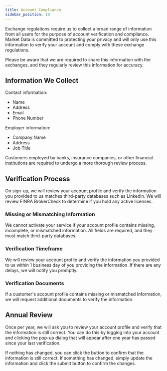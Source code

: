 ```yaml
---
title: Account Compliance
sidebar_position: 10
---
```


Exchange regulations require us to collect a broad range of information from all users for the purpose of account verification and compliance. Market Data is committed to protecting your privacy and will only use this information to verify your account and comply with these exchange regulations.

Please be aware that we are required to share this information with the exchanges, and they regularly review this information for accuracy.

## Information We Collect

Contact information:
- Name
- Address
- Email
- Phone Number

Employer information:
- Company Name
- Address
- Job Title

Customers employed by banks, insurance companies, or other financial institutions are required to undergo a more thorough review process.

## Verification Process

On sign-up, we will review your account profile and verify the information you provided to us matches third-party databases such as LinkedIn. We will review FINRA BrokerCheck to determine if you hold any active licenses.

### Missing or Mismatching Information

We cannot activate your service if your account profile contains missing, incomplete, or mismatched information. All fields are required, and they must match third-party databases.

### Verification Timeframe

We will review your account profile and verify the information you provided to us within 1 business day of you providing the information. If there are any delays, we will notify you promptly.

### Verification Documents

If a customer's account profile contains missing or mismatched information, we will request additional documents to verify the information.

## Annual Review

Once per year, we will ask you to review your account profile and verify that the information is still correct. You can do this by logging into your account and clicking the pop-up dialog that will appear after one year has passed since your last verification.

If nothing has changed, you can click the button to confirm that the information is still correct. If something has changed, simply update the information and click the submit button to confirm the changes.